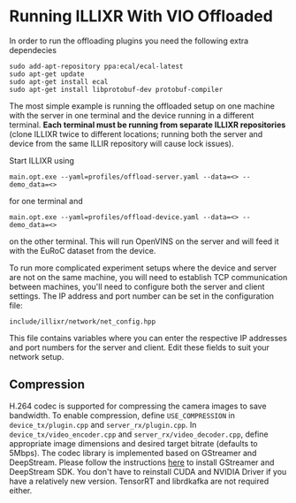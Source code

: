# Running ILLIXR With VIO Offloaded

In order to run the offloading plugins you need the following extra dependecies

``` { .bash .copy }
sudo add-apt-repository ppa:ecal/ecal-latest
sudo apt-get update
sudo apt-get install ecal
sudo apt-get install libprotobuf-dev protobuf-compiler
```

The most simple example is running the offloaded setup on one machine with the server in one terminal
and the device running in a different terminal. **Each terminal must be running from separate ILLIXR 
repositories** (clone ILLIXR twice to different locations; running both the server and device from the same 
ILLIR repository will cause lock issues). 

Start ILLIXR using
```  { .bash .copy }
main.opt.exe --yaml=profiles/offload-server.yaml --data=<> --demo_data=<>
```
for one terminal and 
```  { .bash .copy }
main.opt.exe --yaml=profiles/offload-device.yaml --data=<> --demo_data=<>

```
on the other terminal. This will run OpenVINS on the server and will feed it with the EuRoC dataset from the device.

To run more complicated experiment setups where the device and server are not on the same machine, you will need
to establish TCP communication between machines, you'll need to configure both the server and client settings.
The IP address and port number can be set in the configuration file:

`include/illixr/network/net_config.hpp`

This file contains variables where you can enter the respective IP addresses and port numbers for the server and client.
Edit these fields to suit your network setup.

## Compression

H.264 codec is supported for compressing the camera images to save bandwidth. To enable compression, define `USE_COMPRESSION` in `device_tx/plugin.cpp` and `server_rx/plugin.cpp`. In `device_tx/video_encoder.cpp` and `server_rx/video_decoder.cpp`, define appropriate image dimensions and desired target bitrate (defaults to 5Mbps). The codec library is implemented based on GStreamer and DeepStream. Please follow the instructions [here][1] to install GStreamer and DeepStream SDK. You don't have to reinstall CUDA and NVIDIA Driver if you have a relatively new version. TensorRT and librdkafka are not required either.


[//]: # (- References -)
[1]: https://docs.nvidia.com/metropolis/deepstream/dev-guide/text/DS_Quickstart.html#dgpu-setup-for-ubuntu
